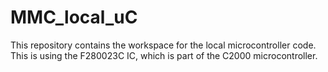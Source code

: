 # MMC_local_uC
This repository contains the workspace for the local microcontroller code. This is using the F280023C IC, which is part of the C2000 microcontroller.
